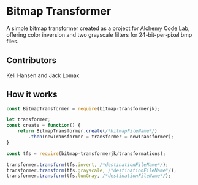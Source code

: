 Bitmap Transformer
===

A simple bitmap transformer created as a project for Alchemy Code Lab, offering color inversion and two grayscale filters for 24-bit-per-pixel bmp files.

## Contributors
Keli Hansen and Jack Lomax

## How it works
```js
const BitmapTransformer = require(bitmap-transformerjk);

let transformer;
const create = function() {
    return BitmapTransformer.create(/*bitmapFileName*/)
        .then(newTransformer = transformer = newTransformer);
}

const tfs = require(bitmap-transformerjk/transformations);

transformer.transform(tfs.invert, /*destinationFileName*/);
transformer.transform(tfs.grayscale, /*destinationFileName*/);
transformer.transform(tfs.lumGray, /*destinationFileName*/);
```
